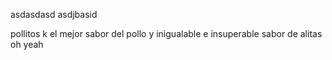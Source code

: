 asdasdasd
asdjbasid


pollitos k el mejor sabor del pollo y inigualable e insuperable sabor de alitas oh yeah